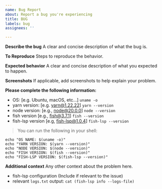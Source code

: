 ```yaml
---
name: Bug Report
about: Report a bug you're experiencing
title: BUG
labels: bug
assignees: ''

---
```


**Describe the bug**
A clear and concise description of what the bug is.

**To Reproduce**
Steps to reproduce the behavior.

**Expected behavior**
A clear and concise description of what you expected to happen.

**Screenshots**
If applicable, add screenshots to help explain your problem.

**Please complete the following information:**
 - OS: [e.g. Ubuntu, macOS, etc...] `uname -o`
 - yarn version: [e.g. yarn@1.22.22] `yarn --version`
 - node version: [e.g., node@20.0.0] `node --version` 
 - fish version [e.g., fish@3.7.1] `fish --version`
 - fish-lsp version [e.g, fish-lsp@1.0.4] `fish-lsp --version`
> You can run the following in your shell: 
```fish
echo "OS NAME: $(uname -o)"
echo "YARN VERSION: $(yarn --version)"
echo "NODE VERSION: $(node --version)"
echo "FISH VERSION: $(fish --version)"
echo "FISH-LSP VERSION: $(fish-lsp --version)"
```

**Additional context**
Any other context about the problem here.
  - fish-lsp configuration (Include if relevant to the issue)
 - relevant `logs.txt` output: `cat (fish-lsp info --logs-file)`
